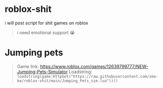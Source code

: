 # roblox-shit
i will post script for shit games on roblox
> i need emotional support :sob:
# Jumping pets
> Game link: https://www.roblox.com/games/12639799777/NEW-Jumping-Pets-Simulator
> Loadstring: ```loadstring(game:HttpGet("https://raw.githubusercontent.com/smo-ke/roblox-shit/main/Jumping_Pets_sim.lua"))()```
